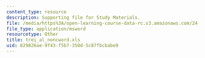 ```yaml
---
content_type: resource
description: Supporting file for Study Materials.
file: /media/https%3A/open-learning-course-data-rc.s3.amazonaws.com/24-964-topics-in-phonology-fall-2004/829826ae9f43f5b7350d5c87fbcbabe9_trei_al_noncword.xls
file_type: application/msword
resourcetype: Other
title: trei_al_noncword.xls
uid: 829826ae-9f43-f5b7-350d-5c87fbcbabe9
---
```

